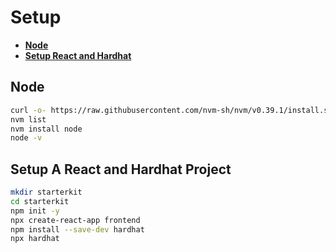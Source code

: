 # **Setup**

<!-- START doctoc generated TOC please keep comment here to allow auto update -->
<!-- DON'T EDIT THIS SECTION, INSTEAD RE-RUN doctoc TO UPDATE -->

- [**Node**](#node)
- [**Setup React and Hardhat**](#setup-react-and-hardhat)

<!-- END doctoc generated TOC please keep comment here to allow auto update -->

## **Node**

```bash
curl -o- https://raw.githubusercontent.com/nvm-sh/nvm/v0.39.1/install.sh | bash
nvm list
nvm install node
node -v
```

## **Setup A React and Hardhat Project**

```bash
mkdir starterkit
cd starterkit
npm init -y
npx create-react-app frontend
npm install --save-dev hardhat
npx hardhat
```

